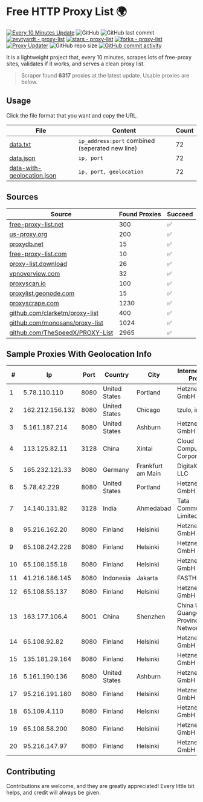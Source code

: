 
# Free HTTP Proxy List 🌍

[![Every 10 Minutes Update](https://github.com/mertguvencli/http-proxy-list/actions/workflows/main.yml/badge.svg?branch=main)](https://github.com/mertguvencli/http-proxy-list/actions/workflows/main.yml)
![GitHub](https://img.shields.io/github/license/mertguvencli/http-proxy-list)
![GitHub last commit](https://img.shields.io/github/last-commit/mertguvencli/http-proxy-list)
[![zevtyardt - proxy-list](https://img.shields.io/static/v1?label=zevtyardt&message=proxy-list&color=blue&logo=github)](https://github.com/zevtyardt/proxy-list "Go to GitHub repo")
[![stars - proxy-list](https://img.shields.io/github/stars/zevtyardt/proxy-list?style=social)](https://github.com/zevtyardt/proxy-list)
[![forks - proxy-list](https://img.shields.io/github/forks/zevtyardt/proxy-list?style=social)](https://github.com/zevtyardt/proxy-list)
[![Proxy Updater](https://github.com/zevtyardt/proxy-list/workflows/Proxy%20Updater/badge.svg)](https://github.com/zevtyardt/proxy-list/actions?query=workflow:"Proxy+Updater")
![GitHub repo size](https://img.shields.io/github/repo-size/zevtyardt/proxy-list)
[![GitHub commit activity](https://img.shields.io/github/commit-activity/m/zevtyardt/proxy-list?logo=commits)](https://github.com/zevtyardt/proxy-list/commits/main)

It is a lightweight project that, every 10 minutes, scrapes lots of free-proxy sites, validates if it works, and serves a clean proxy list.

> Scraper found **6317** proxies at the latest update. Usable proxies are below.

## Usage

Click the file format that you want and copy the URL.

|File|Content|Count|
|----|-------|-----|
|[data.txt](https://raw.githubusercontent.com/mertguvencli/http-proxy-list/main/proxy-list/data.txt)|`ip_address:port` combined (seperated new line)|72|
|[data.json](https://raw.githubusercontent.com/mertguvencli/http-proxy-list/main/proxy-list/data.json)|`ip, port`|72|
|[data-with-geolocation.json](https://raw.githubusercontent.com/mertguvencli/http-proxy-list/main/proxy-list/data-with-geolocation.json)|`ip, port, geolocation`|72|

## Sources

|Source|Found Proxies|Succeed|
|------|-------------|-------|
|[free-proxy-list.net](https://free-proxy-list.net)|300|✅|
|[us-proxy.org](https://www.us-proxy.org)|200|✅|
|[proxydb.net](http://proxydb.net)|15|✅|
|[free-proxy-list.com](https://free-proxy-list.com/?page=&port=&type%5B%5D=http&type%5B%5D=https&up_time=0&search=Search)|10|✅|
|[proxy-list.download](https://www.proxy-list.download/HTTP)|26|✅|
|[vpnoverview.com](https://vpnoverview.com/privacy/anonymous-browsing/free-proxy-servers)|32|✅|
|[proxyscan.io](https://www.proxyscan.io)|100|✅|
|[proxylist.geonode.com](https://proxylist.geonode.com/api/proxy-list?limit=300&page=1&sort_by=lastChecked&sort_type=desc&protocols=http,https)|15|✅|
|[proxyscrape.com](https://api.proxyscrape.com/v2/?request=displayproxies&protocol=http&timeout=10000&country=all&ssl=all&anonymity=all)|1230|✅|
|[github.com/clarketm/proxy-list](https://raw.githubusercontent.com/clarketm/proxy-list/master/proxy-list-raw.txt)|400|✅|
|[github.com/monosans/proxy-list](https://raw.githubusercontent.com/monosans/proxy-list/main/proxies/http.txt)|1024|✅|
|[github.com/TheSpeedX/PROXY-List](https://raw.githubusercontent.com/TheSpeedX/PROXY-List/master/http.txt)|2965|✅|


## Sample Proxies With Geolocation Info

|#|Ip|Port|Country|City|Internet Service Provider|
|-|--|----|-------|----|-------------------------|
|1|5.78.110.110|8080|United States|Portland|Hetzner Online GmbH|
|2|162.212.156.132|8080|United States|Chicago|tzulo, inc.|
|3|5.161.187.214|8080|United States|Ashburn|Hetzner Online GmbH|
|4|113.125.82.11|3128|China|Xintai|Cloud Computing Corporation|
|5|165.232.121.33|8080|Germany|Frankfurt am Main|DigitalOcean, LLC|
|6|5.78.42.229|8080|United States|Portland|Hetzner Online GmbH|
|7|14.140.131.82|3128|India|Ahmedabad|Tata Communications Limited|
|8|95.216.162.20|8080|Finland|Helsinki|Hetzner Online GmbH|
|9|65.108.242.226|8080|Finland|Helsinki|Hetzner Online GmbH|
|10|65.108.155.18|8080|Finland|Helsinki|Hetzner Online GmbH|
|11|41.216.186.145|8080|Indonesia|Jakarta|FASTHOSTING|
|12|65.108.55.137|8080|Finland|Helsinki|Hetzner Online GmbH|
|13|163.177.106.4|8001|China|Shenzhen|China Unicom Guangdong Province Network|
|14|65.108.92.82|8080|Finland|Helsinki|Hetzner Online GmbH|
|15|135.181.29.164|8080|Finland|Helsinki|Hetzner Online GmbH|
|16|5.161.190.136|8080|United States|Ashburn|Hetzner Online GmbH|
|17|95.216.191.180|8080|Finland|Helsinki|Hetzner Online GmbH|
|18|65.109.4.110|8080|Finland|Helsinki|Hetzner Online GmbH|
|19|65.108.58.200|8080|Finland|Helsinki|Hetzner Online GmbH|
|20|95.216.147.97|8080|Finland|Helsinki|Hetzner Online GmbH|



## Contributing

Contributions are welcome, and they are greatly appreciated! Every
little bit helps, and credit will always be given.

